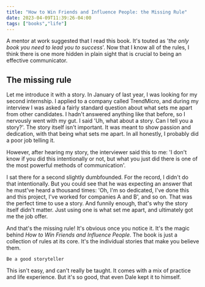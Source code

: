 ```yaml
---
title: "How to Win Friends and Influence People: the Missing Rule"
date: 2023-04-09T11:39:26-04:00
tags: ["books","life"]
---
```


A mentor at work suggested that I read this book. It's touted as '*the only book you need to lead you to success*'. Now that I know all of the rules, I think there is one more hidden in plain sight that is crucial to being an effective communicator.  

<!--more-->

## The missing rule
Let me introduce it with a story. In January of last year, I was looking for my second internship. I applied to a company called TrendMicro, and during my interview I was asked a fairly standard question about what sets me apart from other candidates. I hadn't answered anything like that before, so I nervously went with my gut. I said 'Uh, what about a story. Can I tell you a story?'. The story itself isn't important. It was meant to show passion and dedication, with that being what sets me apart. In all honestly, I probably did a poor job telling it.

However, after hearing my story, the interviewer said this to me: 'I don't know if you did this intentionally or not, but what you just did there is one of the most powerful methods of communication'.

I sat there for a second slightly dumbfounded. For the record, I didn't do that intentionally. But you could see that he was expecting an answer that he must've heard a thousand times: 'Oh, I'm so dedicated, I've done this and this project, I've worked for companies A and B', and so on. That was the perfect time to use a story. And funnily enough, that's why the story itself didn't matter. Just using one is what set me apart, and ultimately got me the job offer.

And that's the missing rule! It's obvious once you notice it. It's the magic behind *How to Win Friends and Influence People*. The book is just a collection of rules at its core. It's the individual stories that make you believe them. 
```
Be a good storyteller
```
This isn't easy, and can't really be taught. It comes with a mix of practice and life experience. But it's so good, that even Dale kept it to himself.
